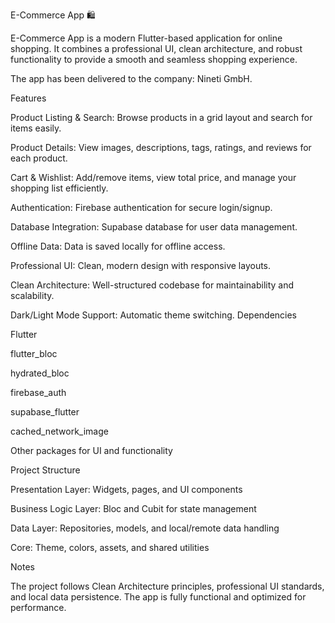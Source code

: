 E-Commerce App 🛍️

E-Commerce App is a modern Flutter-based application for online shopping. It combines a professional UI, clean architecture, and robust functionality to provide a smooth and seamless shopping experience.

The app has been delivered to the company: Nineti GmbH.

Features

Product Listing & Search: Browse products in a grid layout and search for items easily.

Product Details: View images, descriptions, tags, ratings, and reviews for each product.

Cart & Wishlist: Add/remove items, view total price, and manage your shopping list efficiently.

Authentication: Firebase authentication for secure login/signup.

Database Integration: Supabase database for user data management.

Offline Data: Data is saved locally for offline access.

Professional UI: Clean, modern design with responsive layouts.

Clean Architecture: Well-structured codebase for maintainability and scalability.

Dark/Light Mode Support: Automatic theme switching.
Dependencies

Flutter

flutter_bloc

hydrated_bloc

firebase_auth

supabase_flutter

cached_network_image

Other packages for UI and functionality

Project Structure

Presentation Layer: Widgets, pages, and UI components

Business Logic Layer: Bloc and Cubit for state management

Data Layer: Repositories, models, and local/remote data handling

Core: Theme, colors, assets, and shared utilities

Notes

The project follows Clean Architecture principles, professional UI standards, and local data persistence. The app is fully functional and optimized for performance.

